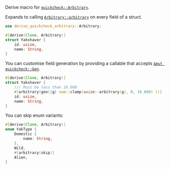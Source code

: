 <!-- cargo-rdme start -->

Derive macro for [`quickcheck::Arbitrary`](https://docs.rs/quickcheck/latest/quickcheck/trait.Arbitrary.html).

Expands to calling [`Arbitrary::arbitrary`](https://docs.rs/quickcheck/latest/quickcheck/trait.Arbitrary.html#tymethod.arbitrary)
on every field of a struct.

```rust
use derive_quickcheck_arbitrary::Arbitrary;

#[derive(Clone, Arbitrary)]
struct Yakshaver {
    id: usize,
    name: String,
}
```

You can customise field generation by providing a callable that accepts [`&mut quickcheck::Gen`](https://docs.rs/quickcheck/latest/quickcheck/struct.Gen.html).
```rust
#[derive(Clone, Arbitrary)]
struct Yakshaver {
    /// Must be less than 10_000
    #[arbitrary(gen(|g| num::clamp(usize::arbitrary(g), 0, 10_000) ))]
    id: usize,
    name: String,
}
```

You can skip enum variants:
```rust
#[derive(Clone, Arbitrary)]
enum YakType {
    Domestic {
        name: String,
    },
    Wild,
    #[arbitrary(skip)]
    Alien,
}
```

<!-- cargo-rdme end -->
